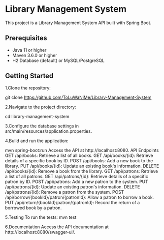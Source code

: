# Library Management System

This project is a Library Management System API built with Spring Boot.

## Prerequisites

- Java 11 or higher
- Maven 3.6.0 or higher
- H2 Database (default) or MySQL/PostgreSQL

## Getting Started

1.Clone the repository:

git clone https://github.com/ToLuWaNiMe/Library-Management-System

2.Navigate to the project directory:

cd library-management-system

3.Configure the database settings in src/main/resources/application.properties.

4.Build and run the application:

mvn spring-boot:run
Access the API at http://localhost:8080.
API Endpoints
GET /api/books: Retrieve a list of all books.
GET /api/books/{id}: Retrieve details of a specific book by ID.
POST /api/books: Add a new book to the library.
PUT /api/books/{id}: Update an existing book's information.
DELETE /api/books/{id}: Remove a book from the library.
GET /api/patrons: Retrieve a list of all patrons.
GET /api/patrons/{id}: Retrieve details of a specific patron by ID.
POST /api/patrons: Add a new patron to the system.
PUT /api/patrons/{id}: Update an existing patron's information.
DELETE /api/patrons/{id}: Remove a patron from the system.
POST /api/borrow/{bookId}/patron/{patronId}: Allow a patron to borrow a book.
PUT /api/return/{bookId}/patron/{patronId}: Record the return of a borrowed book by a patron.

5.Testing
To run the tests:
mvn test

6.Documentation
Access the API documentation at http://localhost:8080/swagger-ui/.
